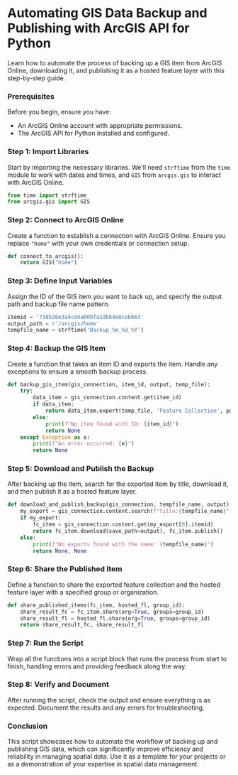 # **Automating GIS Data Backup and Publishing with ArcGIS API for Python**

Learn how to automate the process of backing up a GIS item from ArcGIS Online, downloading it, and publishing it as a hosted feature layer with this step-by-step guide. 

### **Prerequisites**
Before you begin, ensure you have:
- An ArcGIS Online account with appropriate permissions.
- The ArcGIS API for Python installed and configured.

### **Step 1: Import Libraries**
Start by importing the necessary libraries. We'll need `strftime` from the `time` module to work with dates and times, and `GIS` from `arcgis.gis` to interact with ArcGIS Online.

```python
from time import strftime
from arcgis.gis import GIS
```

### **Step 2: Connect to ArcGIS Online**
Create a function to establish a connection with ArcGIS Online. Ensure you replace `"home"` with your own credentials or connection setup.

```python
def connect_to_arcgis():
    return GIS("home")
```

### **Step 3: Define Input Variables**
Assign the ID of the GIS item you want to back up, and specify the output path and backup file name pattern.

```python
itemid = '73db26e3a4cd4a60bfa1db84e8cebb63'
output_path = r'/arcgis/home'
tempfile_name = strftime('Backup_%m_%d_%Y')
```

### **Step 4: Backup the GIS Item**
Create a function that takes an item ID and exports the item. Handle any exceptions to ensure a smooth backup process.

```python
def backup_gis_item(gis_connection, item_id, output, temp_file):
    try:
        data_item = gis_connection.content.get(item_id)
        if data_item:
            return data_item.export(temp_file, 'Feature Collection', parameters=None, wait=True)
        else:
            print(f"No item found with ID: {item_id}")
            return None
    except Exception as e:
        print(f"An error occurred: {e}")
        return None
```

### **Step 5: Download and Publish the Backup**
After backing up the item, search for the exported item by title, download it, and then publish it as a hosted feature layer.

```python
def download_and_publish_backup(gis_connection, tempfile_name, output):
    my_export = gis_connection.content.search(f"title:{tempfile_name}", item_type='Feature Collection')
    if my_export:
        fc_item = gis_connection.content.get(my_export[0].itemid)
        return fc_item.download(save_path=output), fc_item.publish()
    else:
        print(f"No exports found with the name: {tempfile_name}")
        return None, None
```

### **Step 6: Share the Published Item**
Define a function to share the exported feature collection and the hosted feature layer with a specified group or organization.

```python
def share_published_items(fc_item, hosted_fl, group_id):
    share_result_fc = fc_item.share(org=True, groups=group_id)
    share_result_fl = hosted_fl.share(org=True, groups=group_id)
    return share_result_fc, share_result_fl
```

### **Step 7: Run the Script**
Wrap all the functions into a script block that runs the process from start to finish, handling errors and providing feedback along the way.

### **Step 8: Verify and Document**
After running the script, check the output and ensure everything is as expected. Document the results and any errors for troubleshooting.

### **Conclusion**
This script showcases how to automate the workflow of backing up and publishing GIS data, which can significantly improve efficiency and reliability in managing spatial data. Use it as a template for your projects or as a demonstration of your expertise in spatial data management.
